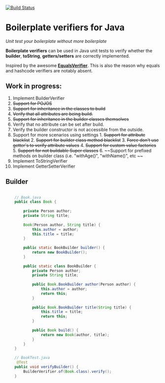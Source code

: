 [![Build Status](https://travis-ci.org/nicojs/boilerplate-verifiers.svg)](https://travis-ci.org/nicojs/boilerplate-verifiers)

Boilerplate verifiers for Java
==============================

*Unit test your boilerplate without more boilerplate*

**Boilerplate verifiers** can be used in Java unit tests to verify whether 
the **builder**, **toString**, **getters/setters** are correctly implemented.

Inspired by the awesome [**EqualsVerifier**](https://github.com/jqno/equalsverifier).
This is also the reason why equals and hashcode verifiers are notably absent.

Work in progress:
----------------
1. Implement BuilderVerifier
  1. ~~Support for POJOS~~
  2. ~~Support for inheritance in the classes to build~~
  3. ~~Verify that all attributes are being build.~~
  4. ~~Support for inheritance in the builder classes themselves~~
  5. Verify that no attribute can be set after build.
  6. Verify the builder constructor is not accessible from the outside.
  7. Support for more scenarios using settings
    1. ~~Support for attribute blacklist~~
    2. ~~Support for builder class method blacklist~~
    3. ~~Force don't use getter's to verify attribute values~~
    4. ~~Support for custom value factories~~
    5. ~~Support for not buildable Super classes~~
    6. ~~Support for prefixed methods on builder class (i.e. "withAge()", "withName()", etc ~~
2. Implement ToStringVerifier
3. Implement GetterSetterVerifier

Builder
------
```java

    // Book.java
    public class Book {
    
        private Person author;
        private String title;
    
        Book(Person author, String title) {
            this.author = author;
            this.title = title;
        }
    
        public static BookBuilder builder() {
            return new BookBuilder();
        }
    
        public static class BookBuilder {
            private Person author;
            private String title;
    
            public Book.BookBuilder author(Person author) {
                this.author = author;
                return this;
            }
    
            public Book.BookBuilder title(String title) {
                this.title = title;
                return this;
            }
    
            public Book build() {
                return new Book(author, title);
            }
        }
    }
    
    // BookTest.java
     @Test
    public void verifyBuilder() {
        BuilderVerifier.of(Book.class).verify();
    }
```
